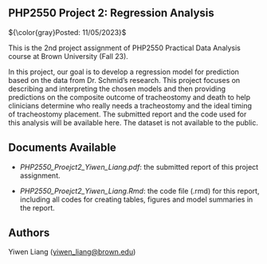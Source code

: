 ## PHP2550 Project 2: Regression Analysis

${\color{gray}Posted: 11/05/2023}$

This is the 2nd project assignment of PHP2550 Practical Data Analysis course at Brown University (Fall 23).

In this project, our goal is to develop a regression model for prediction based on the data from Dr. Schmid’s research. This project focuses on describing and interpreting the chosen models and then providing predictions on the composite outcome of tracheostomy and death to help clinicians determine who really needs a tracheostomy and the ideal timing of tracheostomy placement.	The submitted report and the code used for this analysis will be available here. The dataset is not available to the public.

## Documents Available

* *PHP2550_Proejct2_Yiwen_Liang.pdf*: the submitted report of this project assignment.

* *PHP2550_Proejct2_Yiwen_Liang.Rmd*: the code file (.rmd) for this report, including all codes for creating tables, figures and model summaries in the report.

## Authors

Yiwen Liang (yiwen_liang@brown.edu)
